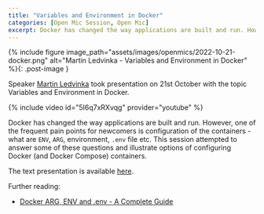 ```yaml
---
title: "Variables and Environment in Docker"
categories: [Open Mic Session, Open Mic]
excerpt: Docker has changed the way applications are built and run. However, one of the frequent pain points for newcomers is configuration of the containers - what are `ENV`, `ARG`, environment, `.env` file etc.
---
```


{% include figure image_path="assets/images/openmics/2022-10-21-docker.png" alt="Martin Ledvinka - Variables and Environment in Docker" %}{: .post-image }

Speaker [Martin Ledvinka](https://kbss.felk.cvut.cz/web/team#martin-ledvinka) took presentation on 21st October with the topic Variables and Environment in Docker.

{% include video id="5I6q7xRXvqg" provider="youtube" %}

Docker has changed the way applications are built and run. However, one of the frequent pain points for newcomers is configuration of the containers - what are `ENV`, `ARG`, environment, `.env` file etc. This session attempted to answer some of these questions and illustrate options of configuring Docker (and Docker Compose) containers.

The text presentation is available [here](https://docs.google.com/presentation/d/1BBC_-WzDHnyRtK7B0zZ3VHxgS8SvpPpzEGE2KU2p4Yc/edit?usp=sharing).

Further reading:
* [Docker ARG, ENV and .env - A Complete Guide](https://vsupalov.com/docker-arg-env-variable-guide/)
